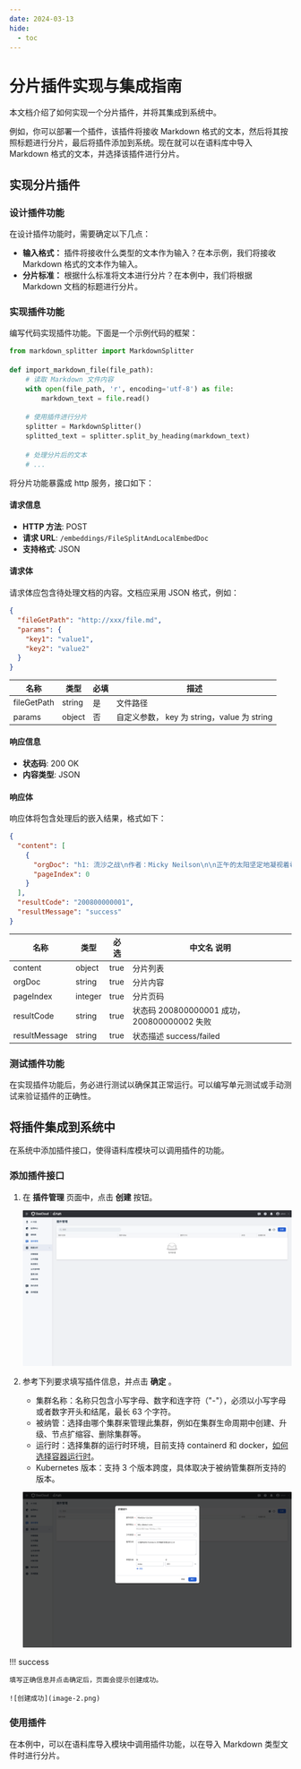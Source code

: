 ```yaml
---
date: 2024-03-13
hide:
  - toc
---
```


# 分片插件实现与集成指南

本文档介绍了如何实现一个分片插件，并将其集成到系统中。

例如，你可以部署一个插件，该插件将接收 Markdown 格式的文本，然后将其按照标题进行分片，最后将插件添加到系统。现在就可以在语料库中导入 Markdown 格式的文本，并选择该插件进行分片。

## 实现分片插件

### 设计插件功能

在设计插件功能时，需要确定以下几点：

- **输入格式：** 插件将接收什么类型的文本作为输入？在本示例，我们将接收 Markdown 格式的文本作为输入。
- **分片标准：** 根据什么标准将文本进行分片？在本例中，我们将根据 Markdown 文档的标题进行分片。

### 实现插件功能

编写代码实现插件功能。下面是一个示例代码的框架：

```python
from markdown_splitter import MarkdownSplitter

def import_markdown_file(file_path):
    # 读取 Markdown 文件内容
    with open(file_path, 'r', encoding='utf-8') as file:
        markdown_text = file.read()

    # 使用插件进行分片
    splitter = MarkdownSplitter()
    splitted_text = splitter.split_by_heading(markdown_text)

    # 处理分片后的文本
    # ...
```

将分片功能暴露成 http 服务，接口如下：

#### 请求信息

- **HTTP 方法**: POST
- **请求 URL**: `/embeddings/FileSplitAndLocalEmbedDoc`
- **支持格式**: JSON

#### 请求体

请求体应包含待处理文档的内容。文档应采用 JSON 格式，例如：

```json
{
  "fileGetPath": "http://xxx/file.md",
  "params": {
    "key1": "value1",
    "key2": "value2"
  }
}
```

| 名称        | 类型   | 必填 | 描述                                        |
| ----------- | ------ | ---- | ------------------------------------------- |
| fileGetPath | string | 是   | 文件路径                                    |
| params      | object | 否   | 自定义参数， key 为 string，value 为 string |

#### 响应信息

- **状态码**: 200 OK
- **内容类型**: JSON

#### 响应体

响应体将包含处理后的嵌入结果，格式如下：

```json
{
  "content": [
    {
      "orgDoc": "h1: 流沙之战\n作者：Micky Neilson\n\n正午的太阳坚定地凝视着希利苏斯的流沙，... 暴力。",
      "pageIndex": 0
    }
  ],
  "resultCode": "200800000001",
  "resultMessage": "success"
}
```

| 名称          | 类型    | 必选 | 中文名 说明                                  |
| ------------- | ------- | ---- | -------------------------------------------- |
| content       | object  | true | 分片列表                                     |
| orgDoc        | string  | true | 分片内容                                     |
| pageIndex     | integer | true | 分片页码                                     |
| resultCode    | string  | true | 状态码 200800000001 成功， 200800000002 失败 |
| resultMessage | string  | true | 状态描述 success/failed                      |

### 测试插件功能

在实现插件功能后，务必进行测试以确保其正常运行。可以编写单元测试或手动测试来验证插件的正确性。

## 将插件集成到系统中

在系统中添加插件接口，使得语料库模块可以调用插件的功能。

### 添加插件接口

1. 在 **插件管理** 页面中，点击 **创建** 按钮。

    ![创建插件按钮](image-1.png)

2. 参考下列要求填写插件信息，并点击 **确定** 。

    - 集群名称：名称只包含小写字母、数字和连字符（"-"），必须以小写字母或者数字开头和结尾，最长 63 个字符。
    - 被纳管：选择由哪个集群来管理此集群，例如在集群生命周期中创建、升级、节点扩缩容、删除集群等。
    - 运行时：选择集群的运行时环境，目前支持 containerd 和 docker，[如何选择容器运行时](runtime.md)。
    - Kubernetes 版本：支持 3 个版本跨度，具体取决于被纳管集群所支持的版本。

    ![创建插件](image.png)

!!! success

    填写正确信息并点击确定后，页面会提示创建成功。

    ![创建成功](image-2.png)

### 使用插件

在本例中，可以在语料库导入模块中调用插件功能，以在导入 Markdown 类型文件时进行分片。
